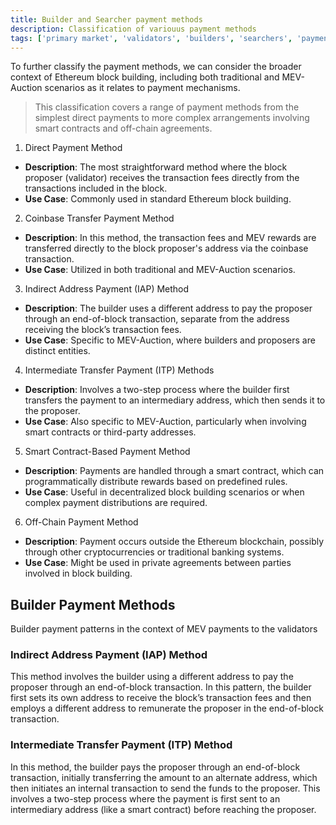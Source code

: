 ```yaml
---
title: Builder and Searcher payment methods
description: Classification of variouus payment methods
tags: ['primary market', 'validators', 'builders', 'searchers', 'payment']
---
```


To further classify the payment methods, we can consider the broader context of Ethereum block
building, including both traditional and MEV-Auction scenarios as it relates to payment mechanisms.

> This classification covers a range of payment methods from the simplest direct payments to more
> complex arrangements involving smart contracts and off-chain agreements.

1.  Direct Payment Method

- **Description**: The most straightforward method where the block proposer (validator) receives
  the transaction fees directly from the transactions included in the block.
- **Use Case**: Commonly used in standard Ethereum block building.

2.  Coinbase Transfer Payment Method

- **Description**: In this method, the transaction fees and MEV rewards are transferred directly
  to the block proposer's address via the coinbase transaction.
- **Use Case**: Utilized in both traditional and MEV-Auction scenarios.

3.  Indirect Address Payment (IAP) Method

- **Description**: The builder uses a different address to pay the proposer through an
  end-of-block transaction, separate from the address receiving the block’s transaction fees.
- **Use Case**: Specific to MEV-Auction, where builders and proposers are distinct entities.

4.  Intermediate Transfer Payment (ITP) Methods

- **Description**: Involves a two-step process where the builder first transfers the payment to
  an intermediary address, which then sends it to the proposer.
- **Use Case**: Also specific to MEV-Auction, particularly when involving smart contracts or
  third-party addresses.

5.  Smart Contract-Based Payment Method

- **Description**: Payments are handled through a smart contract, which can programmatically
  distribute rewards based on predefined rules.
- **Use Case**: Useful in decentralized block building scenarios or when complex payment
  distributions are required.

6.  Off-Chain Payment Method

- **Description**: Payment occurs outside the Ethereum blockchain, possibly through other
  cryptocurrencies or traditional banking systems.
- **Use Case**: Might be used in private agreements between parties involved in block building.

## Builder Payment Methods

Builder payment patterns in the context of MEV payments to the validators

### Indirect Address Payment (IAP) Method

This method involves the builder using a different address to pay the proposer through an
end-of-block transaction. In this pattern, the builder first sets its own address to receive the
block’s transaction fees and then employs a different address to remunerate the proposer in the
end-of-block transaction.

### Intermediate Transfer Payment (ITP) Method

In this method, the builder pays the proposer through an end-of-block transaction, initially
transferring the amount to an alternate address, which then initiates an internal transaction to
send the funds to the proposer. This involves a two-step process where the payment is first sent to
an intermediary address (like a smart contract) before reaching the proposer.

